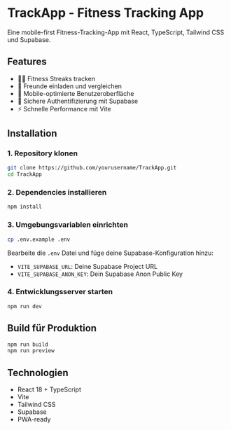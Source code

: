 # TrackApp - Fitness Tracking App

Eine mobile-first Fitness-Tracking-App mit React, TypeScript, Tailwind CSS und Supabase.

## Features
- 🏃‍♂️ Fitness Streaks tracken
- 👥 Freunde einladen und vergleichen
- 📱 Mobile-optimierte Benutzeroberfläche
- 🔐 Sichere Authentifizierung mit Supabase
- ⚡ Schnelle Performance mit Vite

## Installation

### 1. Repository klonen
```bash
git clone https://github.com/yourusername/TrackApp.git
cd TrackApp
```

### 2. Dependencies installieren
```bash
npm install
```

### 3. Umgebungsvariablen einrichten
```bash
cp .env.example .env
```

Bearbeite die `.env` Datei und füge deine Supabase-Konfiguration hinzu:
- `VITE_SUPABASE_URL`: Deine Supabase Project URL
- `VITE_SUPABASE_ANON_KEY`: Dein Supabase Anon Public Key

### 4. Entwicklungsserver starten
```bash
npm run dev
```

## Build für Produktion
```bash
npm run build
npm run preview
```

## Technologien
- React 18 + TypeScript
- Vite
- Tailwind CSS
- Supabase
- PWA-ready

